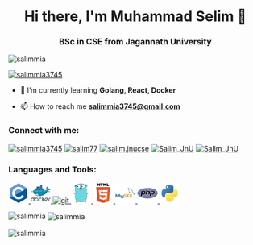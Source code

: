 <h1 align="center">Hi there, I'm Muhammad Selim 👋</h1>
<h3 align="center">BSc in CSE from Jagannath University</h3>

<p align="left"> <img src="https://komarev.com/ghpvc/?username=salimmia&label=Profile%20views&color=0e75b6&style=flat" alt="salimmia" /> </p>

<p align="left"> <a href="https://twitter.com/salimmia3745" target="blank"><img src="https://img.shields.io/twitter/follow/salimmia3745?logo=twitter&style=for-the-badge" alt="salimmia3745" /></a> </p>

- 🌱 I’m currently learning **Golang, React, Docker**

- 📫 How to reach me **salimmia3745@gmail.com**

<h3 align="left">Connect with me:</h3>
<p align="left">
<a href="https://twitter.com/salimmia3745" target="blank"><img align="center" src="https://raw.githubusercontent.com/rahuldkjain/github-profile-readme-generator/master/src/images/icons/Social/twitter.svg" alt="salimmia3745" height="30" width="40" /></a>
<a href="https://www.linkedin.com/in/salim77/" target="blank"><img align="center" src="https://raw.githubusercontent.com/rahuldkjain/github-profile-readme-generator/master/src/images/icons/Social/linked-in-alt.svg" alt="salim77" height="30" width="40" /></a>
<a href="https://www.facebook.com/salim.jnucse/" target="blank"><img align="center" src="https://raw.githubusercontent.com/rahuldkjain/github-profile-readme-generator/master/src/images/icons/Social/facebook.svg" alt="salim.jnucse" height="30" width="40" /></a>
<a href="https://codeforces.com/profile/salim_jnu" target="blank"><img align="center" src="https://raw.githubusercontent.com/rahuldkjain/github-profile-readme-generator/master/src/images/icons/Social/codeforces.svg" alt="Salim_JnU" height="30" width="40" /></a>
<a href="https://leetcode.com/salim_jnu/" target="blank"><img align="center" src="https://raw.githubusercontent.com/rahuldkjain/github-profile-readme-generator/master/src/images/icons/Social/leet-code.svg" alt="Salim_JnU" height="30" width="40" /></a>
</p>

<h3 align="left">Languages and Tools:</h3>
<p align="left"> <a href="https://www.cprogramming.com/" target="_blank" rel="noreferrer"> <img src="https://raw.githubusercontent.com/devicons/devicon/master/icons/c/c-original.svg" alt="c" width="40" height="40"/> </a>  </a> <a href="https://www.docker.com/" target="_blank" rel="noreferrer"> <img src="https://raw.githubusercontent.com/devicons/devicon/master/icons/docker/docker-original-wordmark.svg" alt="docker" width="40" height="40"/> </a>  <a href="https://git-scm.com/" target="_blank" rel="noreferrer"> <img src="https://www.vectorlogo.zone/logos/git-scm/git-scm-icon.svg" alt="git" width="40" height="40"/> </a> <a href="https://golang.org" target="_blank" rel="noreferrer"> <img src="https://raw.githubusercontent.com/devicons/devicon/master/icons/go/go-original.svg" alt="go" width="40" height="40"/> </a> <a href="https://www.w3.org/html/" target="_blank" rel="noreferrer"> <img src="https://raw.githubusercontent.com/devicons/devicon/master/icons/html5/html5-original-wordmark.svg" alt="html5" width="40" height="40"/> </a> <a href="https://www.mysql.com/" target="_blank" rel="noreferrer"> <img src="https://raw.githubusercontent.com/devicons/devicon/master/icons/mysql/mysql-original-wordmark.svg" alt="mysql" width="40" height="40"/> </a> <a href="https://www.php.net" target="_blank" rel="noreferrer"> <img src="https://raw.githubusercontent.com/devicons/devicon/master/icons/php/php-original.svg" alt="php" width="40" height="40"/> </a> <a href="https://www.python.org" target="_blank" rel="noreferrer"> <img src="https://raw.githubusercontent.com/devicons/devicon/master/icons/python/python-original.svg" alt="python" width="40" height="40"/> </a> </p>

<p><img align="left" src="https://github-readme-stats.vercel.app/api/top-langs?username=salimmia&show_icons=true&locale=en" alt="salimmia" /></p>

<p>&nbsp;<img align="center" src="https://github-readme-stats.vercel.app/api?username=salimmia&show_icons=true&locale=en" alt="salimmia" /></p>

<p><img align="center" src="https://github-readme-streak-stats.herokuapp.com/?user=salimmia&" alt="salimmia" /></p>

